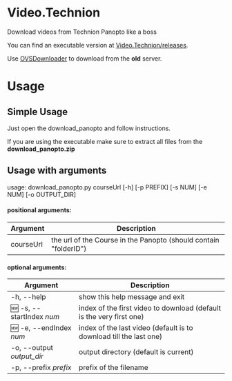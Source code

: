 # Video.Technion
Download videos from Technion Panopto like a boss

You can find an executable version at [Video.Technion/releases](https://github.com/urielha/Video.Technion/releases).

Use [OVSDownloader](https://github.com/Krumpet/OVSDownloader) to download from the **old** server.

# Usage

## Simple Usage

Just open the download_panopto and follow instructions.

If you are using the executable make sure to extract all files from the **download_panopto.zip** 

## Usage with arguments

usage: download_panopto.py courseUrl \[-h\] \[-p PREFIX\] \[-s NUM\] \[-e NUM\] \[-o OUTPUT_DIR\]

#### positional arguments:

| Argument | Description |
| -------- | ----------- |
|  courseUrl  | the url of the Course in the Panopto (should contain "folderID") |

#### optional arguments:
| Argument | Description |
| -------- | ----------- |
| -h, --help | show this help message and exit |
| :new: -s, --startIndex *num* | index of the first video to download (default is the very first one) |
| :new: -e, --endIndex *num* | index of the last video (default is to download till the last one) |
| -o, --output *output_dir* | output directory (default is current) |
| -p, --prefix *prefix* | prefix of the filename |



